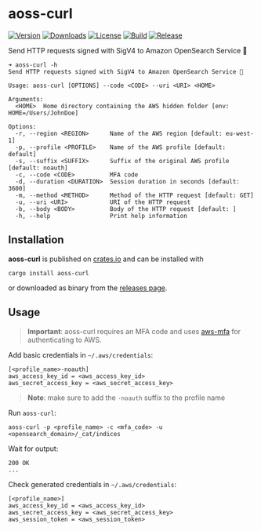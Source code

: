 # aoss-curl

[![Version](https://img.shields.io/crates/v/aoss-curl)](https://crates.io/crates/aoss-curl)
[![Downloads](https://img.shields.io/crates/d/aoss-curl)](https://crates.io/crates/aoss-curl)
[![License](https://img.shields.io/crates/l/aoss-curl)](LICENSE)
[![Build](https://img.shields.io/github/workflow/status/jhandguy/aoss-curl/CI/main)](https://github.com/jhandguy/aoss-curl/actions/workflows/ci.yaml)
[![Release](https://img.shields.io/github/workflow/status/jhandguy/aoss-curl/CD?label=release)](https://github.com/jhandguy/aoss-curl/actions/workflows/cd.yaml)

Send HTTP requests signed with SigV4 to Amazon OpenSearch Service 🔏

```shell
➜ aoss-curl -h
Send HTTP requests signed with SigV4 to Amazon OpenSearch Service 🔏

Usage: aoss-curl [OPTIONS] --code <CODE> --uri <URI> <HOME>

Arguments:
  <HOME>  Home directory containing the AWS hidden folder [env: HOME=/Users/JohnDoe]

Options:
  -r, --region <REGION>      Name of the AWS region [default: eu-west-1]
  -p, --profile <PROFILE>    Name of the AWS profile [default: default]
  -s, --suffix <SUFFIX>      Suffix of the original AWS profile [default: noauth]
  -c, --code <CODE>          MFA code
  -d, --duration <DURATION>  Session duration in seconds [default: 3600]
  -m, --method <METHOD>      Method of the HTTP request [default: GET]
  -u, --uri <URI>            URI of the HTTP request
  -b, --body <BODY>          Body of the HTTP request [default: ]
  -h, --help                 Print help information
```

## Installation

**aoss-curl** is published on [crates.io](https://crates.io/crates/aoss-curl) and can be installed with

```shell
cargo install aoss-curl
```

or downloaded as binary from the [releases page](https://github.com/jhandguy/aoss-curl/releases).

## Usage

> **Important**: aoss-curl requires an MFA code and uses [aws-mfa](https://github.com/jhandguy/aws-mfa) for authenticating to AWS.

Add basic credentials in `~/.aws/credentials`:

```text
[<profile_name>-noauth]
aws_access_key_id = <aws_access_key_id>
aws_secret_access_key = <aws_secret_access_key>
```

> **Note**: make sure to add the `-noauth` suffix to the profile name

Run `aoss-curl`:
```shell
aoss-curl -p <profile_name> -c <mfa_code> -u <opensearch_domain>/_cat/indices
```

Wait for output:
```shell
200 OK
...
```

Check generated credentials in `~/.aws/credentials`:
```text
[<profile_name>]
aws_access_key_id = <aws_access_key_id>
aws_secret_access_key = <aws_secret_access_key>
aws_session_token = <aws_session_token>
```
